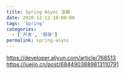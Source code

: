 ```yaml
---
title: Spring Async 注解
date: 2020-12-12 18:00:00
tags: 'Spring'
categories:
  - ['开发', '框架']
permalink: spring-async
---
```


https://developer.aliyun.com/article/768513
https://juejin.cn/post/6844903889813110791

